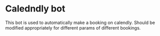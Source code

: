 # Caledndly bot
This bot is used to automatically make a booking on calendly. Should be modified appropriately for different params of different bookings.
